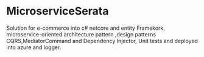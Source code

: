 # MicroserviceSerata
Solution  for e-commerce into  c# netcore and entity Framekork, microservice-oriented architecture pattern ,design patterns CQRS,MediatorCommand and Dependency Injector, Unit tests and deployed  into  azure and logger.

